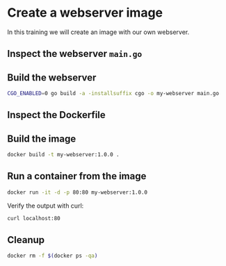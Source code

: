 # Create a webserver image

In this training we will create an image with our own webserver.

## Inspect the webserver `main.go`

## Build the webserver

```bash
CGO_ENABLED=0 go build -a -installsuffix cgo -o my-webserver main.go
```

## Inspect the Dockerfile

## Build the image

```bash
docker build -t my-webserver:1.0.0 .
```

## Run a container from the image

```bash
docker run -it -d -p 80:80 my-webserver:1.0.0
```

Verify the output with curl:
```bash
curl localhost:80
```

## Cleanup

```bash
docker rm -f $(docker ps -qa)
```

